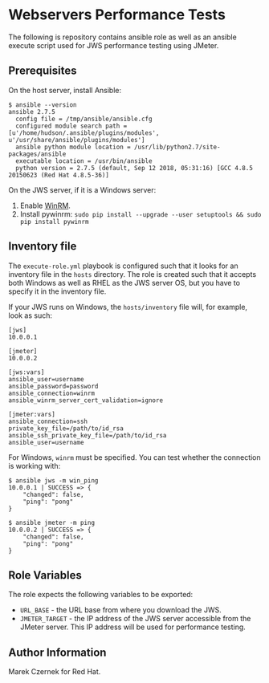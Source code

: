 # Webservers Performance Tests

The following is repository contains ansible role as well as an ansible execute script
used for JWS performance testing using JMeter.

## Prerequisites

On the host server, install Ansible:

```
$ ansible --version
ansible 2.7.5
  config file = /tmp/ansible/ansible.cfg
  configured module search path = [u'/home/hudson/.ansible/plugins/modules', u'/usr/share/ansible/plugins/modules']
  ansible python module location = /usr/lib/python2.7/site-packages/ansible
  executable location = /usr/bin/ansible
  python version = 2.7.5 (default, Sep 12 2018, 05:31:16) [GCC 4.8.5 20150623 (Red Hat 4.8.5-36)]
```

On the JWS server, if it is a Windows server:

1. Enable [WinRM](https://raw.githubusercontent.com/ansible/ansible/devel/examples/scripts/ConfigureRemotingForAnsible.ps1).
1. Install pywinrm: `sudo pip install --upgrade --user setuptools && sudo pip install pywinrm`

## Inventory file

The `execute-role.yml` playbook is configured such that it looks for an inventory
file in the `hosts` directory. The role is created such that it accepts both Windows
as well as RHEL as the JWS server OS, but you have to specify it in the inventory file.

If your JWS runs on Windows, the `hosts/inventory` file will, for example, look as such:

```
[jws]
10.0.0.1

[jmeter]
10.0.0.2

[jws:vars]
ansible_user=username
ansible_password=password
ansible_connection=winrm
ansible_winrm_server_cert_validation=ignore

[jmeter:vars]
ansible_connection=ssh
private_key_file=/path/to/id_rsa
ansible_ssh_private_key_file=/path/to/id_rsa
ansible_user=username
```

For Windows, `winrm` must be specified. You can test whether the connection is
working with:

```
$ ansible jws -m win_ping
10.0.0.1 | SUCCESS => {
    "changed": false,
    "ping": "pong"
}

$ ansible jmeter -m ping
10.0.0.2 | SUCCESS => {
    "changed": false,
    "ping": "pong"
}
```

## Role Variables

The role expects the following variables to be exported:

- `URL_BASE` - the URL base from where you download the JWS.
- `JMETER_TARGET` - the IP address of the JWS server accessible from the JMeter server.
This IP address will be used for performance testing.


## Author Information

Marek Czernek <mczernek at redhat dot com> for Red Hat.

